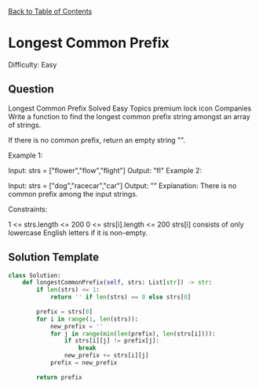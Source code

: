 [Back to Table of Contents](../README.md)

# Longest Common Prefix
Difficulty: Easy

## Question
Longest Common Prefix
Solved
Easy
Topics
premium lock icon
Companies
Write a function to find the longest common prefix string amongst an array of strings.

If there is no common prefix, return an empty string "".

 

Example 1:

Input: strs = ["flower","flow","flight"]
Output: "fl"
Example 2:

Input: strs = ["dog","racecar","car"]
Output: ""
Explanation: There is no common prefix among the input strings.
 

Constraints:

1 <= strs.length <= 200
0 <= strs[i].length <= 200
strs[i] consists of only lowercase English letters if it is non-empty.

## Solution Template
```python
class Solution:
    def longestCommonPrefix(self, strs: List[str]) -> str:
        if len(strs) <= 1:
            return '' if len(strs) == 0 else strs[0]
        
        prefix = strs[0]
        for i in range(1, len(strs)):
            new_prefix = ''
            for j in range(min(len(prefix), len(strs[i]))):
                if strs[i][j] != prefix[j]:
                    break
                new_prefix += strs[i][j]
            prefix = new_prefix
        
        return prefix
```

